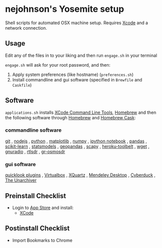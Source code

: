 # nejohnson's Yosemite setup

Shell scripts for automated OSX machine setup. Requires [Xcode](https://developer.apple.com/downloads) and a network connection.

## Usage

Edit any of the files in to your liking and then run `engage.sh` in your terminal

`engage.sh` will ask for your root password, and then:

  1. Apply system preferences (like hostname) (`preferences.sh`)
  2. Install commandline and gui software (specified in `Brewfile` and `Caskfile`)


## Software

`applications.sh` installs [XCode Command Line Tools](), [Homebrew](http://brew.sh) and then the following software through [Homebrew](http://brew.sh) and [Homebrew Cask](https://github.com/phinze/homebrew-cask):

### commandline software

[git](git-scm.com)
, [nodejs](nodejs.org)
, [python](python.org)
, [matplotlib](matplotlib.org)
, [numpy](numpy.org)
, [ipython notebook](ipython.org)
, [pandas](pandas.pydata.org)
, [scikit-learn](scikit-learn.org)
, [statsmodels](statsmodels.sourceforge.net)
, [geopandas](geopandas.org)
, [scapy](http://www.secdev.org/projects/scapy/)
, [heroku-toolbelt](https://toolbelt.heroku.com)
, [wget](http://www.gnu.org/software/wget/)
, [gnuradio](gnuradio.org)
, [rtlsdr](rtlsdr.org)
, [gr-osmosdr](http://sdr.osmocom.org/trac/wiki/GrOsmoSDR)



### gui software

[quicklook plugins](github.com/sindresorhus/quick-look-plugins)
, [Virtualbox](virtualbox.org)
, [XQuartz](xquartz.macosforge.org)
, [Mendeley Desktop](https://www.mendeley.com/)
, [Cyberduck](https://cyberduck.io/)
, [The Unarchiver](http://wakaba.c3.cx/s/apps/unarchiver.html)


## Preinstall Checklist

* Login to [App Store](www.apple.com/macosx/whats-new/app-store.html) and install:
  * [XCode]()

## Postinstall Checklist
* Import Bookmarks to Chrome

